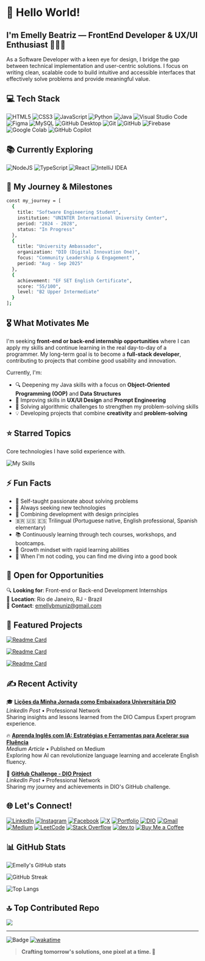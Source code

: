 # 🚀 Hello World!
## I'm Emelly Beatriz — FrontEnd Developer & UX/UI Enthusiast 👩‍💻✨

As a Software Developer with a keen eye for design, I bridge the gap between technical implementation and user-centric solutions. I focus on writing clean, scalable code to build intuitive and accessible interfaces that effectively solve problems and provide meaningful value.

## 💻 Tech Stack

![HTML5](https://img.shields.io/badge/html5-%23E34F26.svg?style=for-the-badge&logo=html5&logoColor=white) 
![CSS3](https://img.shields.io/badge/css3-%231572B6.svg?style=for-the-badge&logo=css&logoColor=white) 
![JavaScript](https://img.shields.io/badge/javascript-%23323330.svg?style=for-the-badge&logo=javascript&logoColor=%23F7DF1E) 
![Python](https://img.shields.io/badge/python-3670A0?style=for-the-badge&logo=python&logoColor=ffdd54)
![Java](https://img.shields.io/badge/java-%23ED8B00.svg?style=for-the-badge&logo=openjdk&logoColor=white)
![Visual Studio Code](https://img.shields.io/badge/Visual%20Studio%20Code-0078d7.svg?style=for-the-badge&logo=visual-studio-code&logoColor=white)
![Figma](https://img.shields.io/badge/figma-%23F24E1E.svg?style=for-the-badge&logo=figma&logoColor=white)
![MySQL](https://img.shields.io/badge/mysql-4479A1.svg?style=for-the-badge&logo=mysql&logoColor=white)
![GitHub Desktop](https://img.shields.io/badge/GitHub%20Desktop-7e278f?style=for-the-badge&logo=github&logoColor=white)
![Git](https://img.shields.io/badge/git-%23F05033.svg?style=for-the-badge&logo=git&logoColor=white)
![GitHub](https://img.shields.io/badge/github-%23121011.svg?style=for-the-badge&logo=github&logoColor=white)
![Firebase](https://img.shields.io/badge/firebase-%23039BE5.svg?style=for-the-badge&logo=firebase&logoColor=white)
![Google Colab](https://img.shields.io/badge/Google%20Colab-F9AB00?style=for-the-badge&logo=google-colab&logoColor=white)
![GitHub Copilot](https://img.shields.io/badge/github_copilot-8957E5?style=for-the-badge&logo=github-copilot&logoColor=white)

## 📚 Currently Exploring
![NodeJS](https://img.shields.io/badge/node.js-6DA55F?style=for-the-badge&logo=node.js&logoColor=white)
![TypeScript](https://img.shields.io/badge/typescript-%23007ACC.svg?style=for-the-badge&logo=typescript&logoColor=white)
![React](https://img.shields.io/badge/react-%2320232a.svg?style=for-the-badge&logo=react&logoColor=%2361DAFB)
![IntelliJ IDEA](https://img.shields.io/badge/IntelliJIDEA-000000.svg?style=for-the-badge&logo=intellij-idea&logoColor=white)

## 🎯 My Journey & Milestones

```bash
const my_journey = [
  {
    title: "Software Engineering Student",
    institution: "UNINTER International University Center",
    period: "2024 - 2028",
    status: "In Progress" 
  },
  {
    title: "University Ambassador",
    organization: "DIO (Digital Innovation One)",
    focus: "Community Leadership & Engagement",
    period: "Aug - Sep 2025"
  },
  {
    achievement: "EF SET English Certificate",
    score: "55/100",
    level: "B2 Upper Intermediate"
  }
];
```

## 🎖️ What Motivates Me

I'm seeking **front-end or back-end internship opportunities** where I can apply my skills and continue learning in the real day-to-day of a programmer. My long-term goal is to become a **full-stack developer**, contributing to projects that combine good usability and innovation.

Currently, I'm:
- 🔍 Deepening my Java skills with a focus on **Object-Oriented Programming (OOP)** and **Data Structures**
- 🎯 Improving skills in **UX/UI Design** and **Prompt Engineering**
- 🧩 Solving algorithmic challenges to strengthen my problem-solving skills
- 💡 Developing projects that combine **creativity** and **problem-solving**

## ⭐ Starred Topics
Core technologies I have solid experience with.

![My Skills](https://skillicons.dev/icons?i=js,html,css,vscode,git,github)

## ⚡ Fun Facts

- 🎯 Self-taught passionate about solving problems
- 🌱 Always seeking new technologies
- 🎨 Combining development with design principles
- 🇧🇷 🇺🇸 🇪🇸 Trilingual (Portuguese native, English professional, Spanish elementary)
- 📚 Continuously learning through tech courses, workshops, and bootcamps.
- 🧠 Growth mindset with rapid learning abilities
- 📖 When I'm not coding, you can find me diving into a good book

## 💼 Open for Opportunities

🔍 **Looking for**: Front-end or Back-end Development Internships  
📍 **Location**: Rio de Janeiro, RJ - Brazil  
💌 **Contact**: emellybmuniz@gmail.com  

## 📌 Featured Projects

[![Readme Card](https://github-readme-stats.vercel.app/api/pin/?username=emellybmuniz&repo=rock-paper-scissors-game&theme=omni)](https://github.com/emellybmuniz/rock-paper-scissors-game)

[![Readme Card](https://github-readme-stats.vercel.app/api/pin/?username=emellybmuniz&repo=coursePortfolio&theme=omni)](https://github.com/emellybmuniz/coursePortfolio)

[![Readme Card](https://github-readme-stats.vercel.app/api/pin/?username=emellybmuniz&repo=portfolio&theme=omni)](https://github.com/emellybmuniz/portfolio)


## ✍️ Recent Activity

🎓 **[Lições da Minha Jornada como Embaixadora Universitária DIO](https://www.linkedin.com/posts/emellybmuniz_li%C3%A7%C3%B5es-que-aprendi-na-minha-jornada-como-activity-7377343592476020736-4lwA?utm_source=share&utm_medium=member_desktop&rcm=ACoAAC209MUBwL7s4WabjCZQuiwcB9MM1oVKmJk)**  
*LinkedIn Post* • Professional Network  
Sharing insights and lessons learned from the DIO Campus Expert program experience.

🔥 **[Aprenda Inglês com IA: Estratégias e Ferramentas para Acelerar sua Fluência](https://medium.com/@emellybmuniz/aprenda-inglês-com-ia-estratégias-e-ferramentas-para-acelerar-sua-fluência-7b6e5a251d3f)**  
*Medium Article* • Published on Medium  
Exploring how AI can revolutionize language learning and accelerate English fluency.


🚀 **[GitHub Challenge - DIO Project](https://www.linkedin.com/posts/emellybmuniz_github-desafiodio-dio-activity-7374426976012414976-nYEV)**  
*LinkedIn Post* • Professional Network  
Sharing my journey and achievements in DIO's GitHub challenge.


## 🌐 Let's Connect!

[![LinkedIn](https://img.shields.io/badge/LinkedIn-%230077B5.svg?logo=linkedin&logoColor=white)](https://www.linkedin.com/in/emellybmuniz)
[![Instagram](https://img.shields.io/badge/Instagram-%23E4405F.svg?logo=Instagram&logoColor=white)](https://www.instagram.com/emellybmuniz/)
[![Facebook](https://img.shields.io/badge/Facebook-%231877F2.svg?logo=Facebook&logoColor=white)](https://www.facebook.com/profile.php?id=100010712287093)
[![X](https://img.shields.io/badge/X-%23000000.svg?logo=x&logoColor=white)](https://x.com/emellybmuniz)
[![Portfolio](https://img.shields.io/badge/Portfolio-FF5722?style=flat-square&logo=todoist&logoColor=white)](https://emellybmuniz.github.io/portfolio/)
[![DIO](https://img.shields.io/badge/DIO-4A6BE0?style=flat-square&logo=gnometerminal&logoColor=white)](https://web.dio.me/users/emellybmuniz)
[![Gmail](https://img.shields.io/badge/Gmail-D14836?logo=gmail&logoColor=white)](mailto:emellybmuniz@gmail.com)
[![Medium](https://img.shields.io/badge/Medium-12100E?logo=medium&logoColor=white)](https://medium.com/@emellybmuniz)
[![LeetCode](https://img.shields.io/badge/LeetCode-FFA116?logo=leetcode&logoColor=white)](https://leetcode.com/u/emellybeatriz/)
[![Stack Overflow](https://img.shields.io/badge/Stack%20Overflow-F58025?logo=stackoverflow&logoColor=white)](https://stackoverflow.com/users/31414033/emelly-beatriz)
[![dev.to](https://img.shields.io/badge/dev.to-171717?logo=dev.to&logoColor=white)](https://dev.to/emellybmuniz)
[![Buy Me a Coffee](https://img.shields.io/badge/Buy%20Me%20a%20Coffee-FFDD00?logo=buy-me-a-coffee&logoColor=black)](https://www.buymeacoffee.com/emellybmuniz)


## 📊 GitHub Stats

![Emelly's GitHub stats](https://github-readme-stats.vercel.app/api?username=emellybmuniz&theme=omni&show_icons=true&hide_border=true&count_private=true)

![GitHub Streak](https://streak-stats.demolab.com?user=emellybmuniz&theme=omni&hide_border=true)

![Top Langs](https://github-readme-stats.vercel.app/api/top-langs/?username=emellybmuniz&theme=omni&show_icons=true&hide_border=true&layout=compact)


## 🔝 Top Contributed Repo

![](https://github-contributor-stats.vercel.app/api?username=emellybmuniz&limit=5&theme=omni&combine_all_yearly_contributions=true)

---

![Badge](https://hitscounter.dev/api/hit?url=https%3A%2F%2Fgithub.com%2Femellybmuniz&label=Visitor&icon=github&color=%23e35d6a&message=&style=flat&tz=UTC)
[![wakatime](https://wakatime.com/badge/user/b442b1ec-a683-4fad-af1b-366e51bea51b.svg)](https://wakatime.com/@b442b1ec-a683-4fad-af1b-366e51bea51b)

> **Crafting tomorrow's solutions, one pixel at a time. 💜** 
